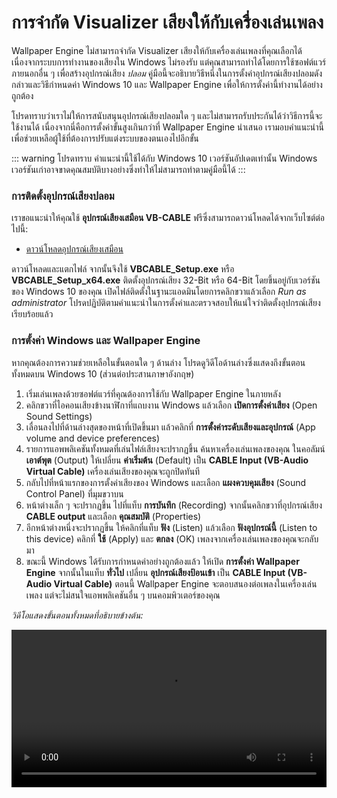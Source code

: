 # การจำกัด Visualizer เสียงให้กับเครื่องเล่นเพลง

Wallpaper Engine ไม่สามารถจำกัด Visualizer เสียงให้กับเครื่องเล่นเพลงที่คุณเลือกได้เนื่องจากระบบการทำงานของเสียงใน Windows ไม่รองรับ แต่คุณสามารถทำได้โดยการใช้ซอฟต์แวร์ภายนอกอื่น ๆ เพื่อสร้างอุปกรณ์เสียง *ปลอม* คู่มือนี้จะอธิบายวิธีหนึ่งในการตั้งค่าอุปกรณ์เสียงปลอมดังกล่าวและวิธีกำหนดค่า Windows 10 และ Wallpaper Engine เพื่อให้การตั้งค่านี้ทำงานได้อย่างถูกต้อง

โปรดทราบว่าเราไม่ให้การสนับสนุนอุปกรณ์เสียงปลอมใด ๆ และไม่สามารถรับประกันได้ว่าวิธีการนี้จะใช้งานได้ เนื่องจากนี่คือการตั้งค่าขั้นสูงเกินกว่าที่ Wallpaper Engine นำเสนอ เรามอบคำแนะนำนี้เพื่อช่วยเหลือผู้ใช้ที่ต้องการปรับแต่งระบบของตนเองไปอีกขั้น

::: warning
โปรดทราบ คำแนะนำนี้ใช้ได้กับ Windows 10 เวอร์ชันอัปเดตเท่านั้น Windows เวอร์ชันเก่าอาจขาดคุณสมบัติบางอย่างซึ่งทำให้ไม่สามารถทำตามคู่มือนี้ได้
:::

### การติดตั้งอุปกรณ์เสียงปลอม

เราขอแนะนำให้คุณใช้ **อุปกรณ์เสียงเสมือน VB-CABLE** ฟรีซึ่งสามารถดาวน์โหลดได้จากเว็บไซต์ต่อไปนี้:

* [ดาวน์โหลดอุปกรณ์เสียงเสมือน](https://www.vb-audio.com/Cable/)

ดาวน์โหลดและแตกไฟล์ จากนั้นจึงใช้ **VBCABLE_Setup.exe** หรือ **VBCABLE_Setup_x64.exe** ติดตั้งอุปกรณ์เสียง 32-Bit หรือ 64-Bit โดยขึ้นอยู่กับเวอร์ชันของ Windows 10 ของคุณ เปิดไฟล์ติดตั้งในฐานะแอดมินโดยการคลิกขวาแล้วเลือก *Run as administrator* โปรดปฏิบัติตามคำแนะนำในการตั้งค่าและตรวจสอบให้แน่ใจว่าติดตั้งอุปกรณ์เสียงเรียบร้อยแล้ว

### การตั้งค่า Windows และ Wallpaper Engine

หากคุณต้องการความช่วยเหลือในขั้นตอนใด ๆ ด้านล่าง โปรดดูวิดีโอด้านล่างซึ่งแสดงถึงขั้นตอนทั้งหมดบน Windows 10 (ส่วนต่อประสานภาษาอังกฤษ)

1. เริ่มเล่นเพลงด้วยซอฟต์แวร์ที่คุณต้องการใช้กับ Wallpaper Engine ในภายหลัง
2. คลิกขวาที่ไอคอนเสียงข้างนาฬิกาที่แถบงาน Windows แล้วเลือก **เปิดการตั้งค่าเสียง** (Open Sound Settings)
3. เลื่อนลงไปที่ด้านล่างสุดของหน้าที่เปิดขึ้นมา แล้วคลิกที่ **การตั้งค่าระดับเสียงและอุปกรณ์** (App volume and device preferences)
4. รายการแอพพลิเคชันทั้งหมดที่เล่นไฟล์เสียงจะปรากฏขึ้น ค้นหาเครื่องเล่นเพลงของคุณ ในคอลัมน์ **เอาต์พุต** (Output) ให้เปลี่ยน **ค่าเริ่มต้น** (Default) เป็น **CABLE Input (VB-Audio Virtual Cable)** เครื่องเล่นเสียงของคุณจะถูกปิดทันที
5. กลับไปที่หน้าแรกของการตั้งค่าเสียงของ Windows และเลือก **แผงควบคุมเสียง** (Sound Control Panel) ที่มุมขวาบน
6. หน้าต่างเล็ก ๆ จะปรากฏขึ้น ไปที่แท็บ **การบันทึก** (Recording) จากนั้นคลิกขวาที่อุปกรณ์เสียง **CABLE output** และเลือก **คุณสมบัติ** (Properties)
7. อีกหน้าต่างหนึ่งจะปรากฏขึ้น ให้คลิกที่แท็บ **ฟัง** (Listen) แล้วเลือก **ฟังอุปกรณ์นี้** (Listen to this device) คลิกที่ **ใช้** (Apply) และ **ตกลง** (OK) เพลงจากเครื่องเล่นเพลงของคุณจะกลับมา
8. ขณะนี้ Windows ได้รับการกำหนดค่าอย่างถูกต้องแล้ว ให้เปิด **การตั้งค่า Wallpaper Engine** จากนั้นในแท็บ **ทั่วไป** เปลี่ยน **อุปกรณ์เสียงป้อนเข้า** เป็น **CABLE Input (VB-Audio Virtual Cable)** ตอนนี้ Wallpaper Engine จะตอบสนองต่อเพลงในเครื่องเล่นเพลง แต่จะไม่สนใจแอพพลิเคชันอื่น ๆ บนคอมพิวเตอร์ของคุณ

*วิดีโอแสดงขั้นตอนทั้งหมดที่อธิบายข้างต้น:*

<video width="100%" controls>
  <source src="/videos/audioinputdevice.mp4" type="video/mp4">
  เบราว์เซอร์ของคุณไม่รองรับแท็กวิดีโอ
</video>
